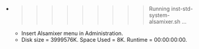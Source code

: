* >>>>>>>>> Running inst-std-system-alsamixer.sh ...
  * Insert Alsamixer menu in Administration.
  * Disk size = 3999576K. Space Used = 8K. Runtime = 00:00:00:00.
